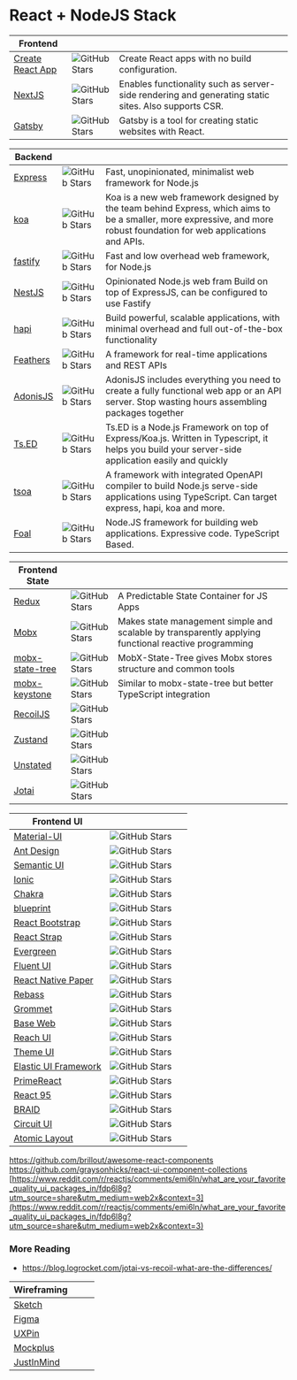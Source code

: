 # **React + NodeJS Stack**

| **Frontend** |   |   |
| --- | --- | --- |
| [Create React App](https://github.com/facebook/create-react-app) | ![GitHub Stars](https://img.shields.io/github/stars/facebook/create-react-app.svg) | Create React apps with no build configuration. |
| [NextJS](https://nextjs.org/) | ![GitHub Stars](https://img.shields.io/github/stars/vercel/next.js.svg) | Enables functionality such as server-side rendering and generating static sites. Also supports CSR. |
| [Gatsby](https://www.gatsbyjs.com/) | ![GitHub Stars](https://img.shields.io/github/stars/gatsbyjs/gatsby.svg) | Gatsby is a tool for creating static websites with React. |

| **Backend** |   |   |
| --- | --- | --- |
| [Express](https://expressjs.com/) | ![GitHub Stars](https://img.shields.io/github/stars/expressjs/express.svg) | Fast, unopinionated, minimalist web framework for Node.js |
| [koa](https://koajs.com/) | ![GitHub Stars](https://img.shields.io/github/stars/koajs/koa.svg) | Koa is a new web framework designed by the team behind Express, which aims to be a smaller, more expressive, and more robust foundation for web applications and APIs. |
| [fastify](https://www.fastify.io/) | ![GitHub Stars](https://img.shields.io/github/stars/fastify/fastify.svg) | Fast and low overhead web framework, for Node.js |
| [NestJS](https://nestjs.com/) | ![GitHub Stars](https://img.shields.io/github/stars/nestjs/nest.svg) | Opinionated Node.js web fram Build on top of ExpressJS, can be configured to use Fastify |
| [hapi](https://hapi.dev/) | ![GitHub Stars](https://img.shields.io/github/stars/hapijs/hapi.svg) | Build powerful, scalable applications, with minimal overhead and full out-of-the-box functionality |
| [Feathers](https://feathersjs.com/) | ![GitHub Stars](https://img.shields.io/github/stars/feathersjs/feathers.svg) | A framework for real-time applications and REST APIs |
| [AdonisJS](https://adonisjs.com/) | ![GitHub Stars](https://img.shields.io/github/stars/adonisjs/core.svg) | AdonisJS includes everything you need to create a fully functional web app or an API server. Stop wasting hours assembling packages together |
| [Ts.ED](https://tsed.io/) | ![GitHub Stars](https://img.shields.io/github/stars/TypedProject/tsed.svg) | Ts.ED is a Node.js Framework on top of Express/Koa.js. Written in Typescript, it helps you build your server-side application easily and quickly |
| [tsoa](https://github.com/lukeautry/tsoa) | ![GitHub Stars](https://img.shields.io/github/stars/lukeautry/tsoa.svg) | A framework with integrated OpenAPI compiler to build Node.js serve-side applications using TypeScript. Can target express, hapi, koa and more. |
| [Foal](https://foalts.org/) | ![GitHub Stars](https://img.shields.io/github/stars/FoalTS/foal.svg) | Node.JS framework for building web applications. Expressive code. TypeScript Based. |

| **Frontend State** |   |   |
| --- | --- | --- |
| [Redux](https://redux.js.org/) | ![GitHub Stars](https://img.shields.io/github/stars/reduxjs/redux.svg) | A Predictable State Container for JS Apps |
| [Mobx](https://mobx.js.org/) | ![GitHub Stars](https://img.shields.io/github/stars/mobxjs/mobx.svg) | Makes state management simple and scalable by transparently applying functional reactive programming |
| [mobx-state-tree](https://github.com/mobxjs/mobx-state-tree) | ![GitHub Stars](https://img.shields.io/github/stars/mobxjs/mobx-state-tree.svg) | MobX-State-Tree gives Mobx stores structure and common tools |
| [mobx-keystone](https://github.com/xaviergonz/mobx-keystone) | ![GitHub Stars](https://img.shields.io/github/stars/xaviergonz/mobx-keystone.svg) | Similar to mobx-state-tree but better TypeScript integration |
| [RecoilJS](https://recoiljs.org/) | ![GitHub Stars](https://img.shields.io/github/stars/facebookexperimental/Recoil.svg) |   |
| [Zustand](https://github.com/pmndrs/zustand) | ![GitHub Stars](https://img.shields.io/github/stars/pmndrs/zustand.svg) |   |
| [Unstated](https://github.com/jamiebuilds/unstated) | ![GitHub Stars](https://img.shields.io/github/stars/jamiebuilds/unstated.svg) |   |
| [Jotai](https://github.com/pmndrs/jotai) | ![GitHub Stars](https://img.shields.io/github/stars/pmndrs/jotai.svg) |   |

| **Frontend UI** |   |   |
| --- | --- | --- |
| [Material-UI](https://material-ui.com/) | ![GitHub Stars](https://img.shields.io/github/stars/mui-org/material-ui.svg) |   |
| [Ant Design](https://ant.design/) | ![GitHub Stars](https://img.shields.io/github/stars/ant-design/ant-design.svg) |   |
| [Semantic UI](https://semantic-ui.com/) | ![GitHub Stars](https://img.shields.io/github/stars/semantic-org/semantic-ui.svg) |   |
| [Ionic](https://ionicframework.com/docs/react) | ![GitHub Stars](https://img.shields.io/github/stars/ionic-team/ionic-framework.svg) |   |
| [Chakra](https://chakra-ui.com/) | ![GitHub Stars](https://img.shields.io/github/stars/chakra-ui/chakra-ui.svg) |   |
| [blueprint](https://github.com/palantir/blueprint) | ![GitHub Stars](https://img.shields.io/github/stars/palantir/blueprint.svg) |   |
| [React Bootstrap](https://react-bootstrap.github.io/) | ![GitHub Stars](https://img.shields.io/github/stars/react-bootstrap/react-bootstrap.svg) |   |
| [React Strap](https://reactstrap.github.io/) | ![GitHub Stars](https://img.shields.io/github/stars/reactstrap/reactstrap.svg) |   |
| [Evergreen](https://evergreen.segment.com/) | ![GitHub Stars](https://img.shields.io/github/stars/segmentio/evergreen.svg) |   |
| [Fluent UI](https://developer.microsoft.com/en-us/fluentui#/controls/web) | ![GitHub Stars](https://img.shields.io/github/stars/microsoft/fluentui.svg) |   |
| [React Native Paper](https://callstack.github.io/react-native-paper/) | ![GitHub Stars](https://img.shields.io/github/stars/callstack/react-native-paper.svg) |   |
| [Rebass](https://rebassjs.org/) | ![GitHub Stars](https://img.shields.io/github/stars/rebassjs/rebass.svg) |   |
| [Grommet](https://v2.grommet.io/) | ![GitHub Stars](https://img.shields.io/github/stars/grommet/grommet.svg) |   |
| [Base Web](https://baseweb.design/) | ![GitHub Stars](https://img.shields.io/github/stars/uber/baseweb.svg) |   |
| [Reach UI](https://reacttraining.com/reach-ui/) | ![GitHub Stars](https://img.shields.io/github/stars/reach/reach-ui.svg) |   |
| [Theme UI](https://theme-ui.com/) | ![GitHub Stars](https://img.shields.io/github/stars/system-ui/theme-ui.svg) |   |
| [Elastic UI Framework](https://elastic.github.io/eui/#/) | ![GitHub Stars](https://img.shields.io/github/stars/elastic/eui.svg) |   |
| [PrimeReact](https://www.primefaces.org/primereact/) | ![GitHub Stars](https://img.shields.io/github/stars/primefaces/primereact.svg) |   |
| [React 95](https://github.com/React95/React95) | ![GitHub Stars](https://img.shields.io/github/stars/React95/React95.svg) |   |
| [BRAID](https://seek-oss.github.io/braid-design-system/) | ![GitHub Stars](https://img.shields.io/github/stars/seek-oss/braid-design-system.svg) |   |
| [Circuit UI](https://circuit.sumup.com/?path=/story/introduction-welcome--page) | ![GitHub Stars](https://img.shields.io/github/stars/sumup-oss/circuit-ui.svg) |   |
| [Atomic Layout](https://redd.gitbook.io/atomic-layout/) | ![GitHub Stars](https://img.shields.io/github/stars/kettanaito/atomic-layout.svg) |   |

https://github.com/brillout/awesome-react-components  
https://github.com/graysonhicks/react-ui-component-collections  
[https://www.reddit.com/r/reactjs/comments/emi6ln/what_are_your_favorite_quality_ui_packages_in/fdp6l8g?utm_source=share&utm_medium=web2x&context=3](https://www.reddit.com/r/reactjs/comments/emi6ln/what_are_your_favorite_quality_ui_packages_in/fdp6l8g?utm_source=share&utm_medium=web2x&context=3)

### More Reading

*   https://blog.logrocket.com/jotai-vs-recoil-what-are-the-differences/

| **Wireframing** |   |   |
| --- | --- | --- |
| [Sketch](https://www.sketch.com/) |   |   |
| [Figma](https://www.figma.com/) |   |   |
| [UXPin](https://www.uxpin.com/) |   |   |
| [Mockplus](https://www.mockplus.com/) |   |   |
| [JustInMind](https://www.justinmind.com/) |   |   |